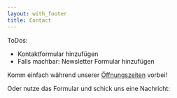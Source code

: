 ```yaml
---
layout: with_footer
title: Contact
---
```

ToDos:
* Kontaktformular hinzufügen
* Falls machbar: Newsletter Formular hinzufügen


Komm einfach während unserer [Öffnungszeiten](/calendar) vorbei!

Oder nutze das Formular und schick uns eine Nachricht:
<!--Formular einfügen!-->